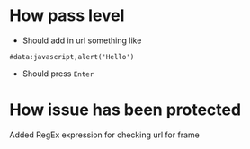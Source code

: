 # How pass level

- Should add in url something like
```
#data:javascript,alert('Hello')
```
- Should press `Enter`


# How issue has been protected

Added RegEx expression for checking url for frame